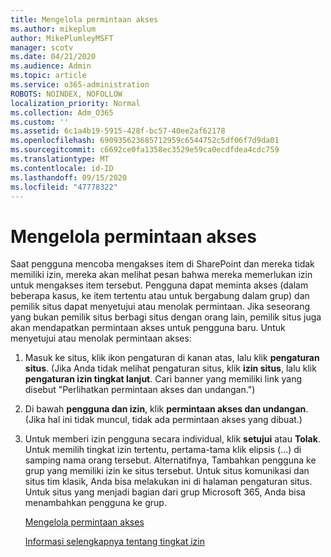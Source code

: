 ```yaml
---
title: Mengelola permintaan akses
ms.author: mikeplum
author: MikePlumleyMSFT
manager: scotv
ms.date: 04/21/2020
ms.audience: Admin
ms.topic: article
ms.service: o365-administration
ROBOTS: NOINDEX, NOFOLLOW
localization_priority: Normal
ms.collection: Adm_O365
ms.custom: ''
ms.assetid: 6c1a4b19-5915-428f-bc57-40ee2af62178
ms.openlocfilehash: 690935623685712959c6544752c5df06f7d9da01
ms.sourcegitcommit: c6692ce0fa1358ec3529e59ca0ecdfdea4cdc759
ms.translationtype: MT
ms.contentlocale: id-ID
ms.lasthandoff: 09/15/2020
ms.locfileid: "47778322"
---
```

# <a name="manage-access-requests"></a>Mengelola permintaan akses

Saat pengguna mencoba mengakses item di SharePoint dan mereka tidak memiliki izin, mereka akan melihat pesan bahwa mereka memerlukan izin untuk mengakses item tersebut. Pengguna dapat meminta akses (dalam beberapa kasus, ke item tertentu atau untuk bergabung dalam grup) dan pemilik situs dapat menyetujui atau menolak permintaan. Jika seseorang yang bukan pemilik situs berbagi situs dengan orang lain, pemilik situs juga akan mendapatkan permintaan akses untuk pengguna baru. Untuk menyetujui atau menolak permintaan akses:
  
1. Masuk ke situs, klik ikon pengaturan di kanan atas, lalu klik **pengaturan situs**. (Jika Anda tidak melihat pengaturan situs, klik **izin situs**, lalu klik **pengaturan izin tingkat lanjut**. Cari banner yang memiliki link yang disebut "Perlihatkan permintaan akses dan undangan.")
    
2. Di bawah **pengguna dan izin**, klik **permintaan akses dan undangan**. (Jika hal ini tidak muncul, tidak ada permintaan akses yang dibuat.)
    
3. Untuk memberi izin pengguna secara individual, klik **setujui** atau **Tolak**. Untuk memilih tingkat izin tertentu, pertama-tama klik elipsis (...) di samping nama orang tersebut. Alternatifnya, Tambahkan pengguna ke grup yang memiliki izin ke situs tersebut. Untuk situs komunikasi dan situs tim klasik, Anda bisa melakukan ini di halaman pengaturan situs. Untuk situs yang menjadi bagian dari grup Microsoft 365, Anda bisa menambahkan pengguna ke grup.
    
    [Mengelola permintaan akses ](https://go.microsoft.com/fwlink/?linkid=2008747)
    
    [Informasi selengkapnya tentang tingkat izin](https://go.microsoft.com/fwlink/?linkid=867071)
    


